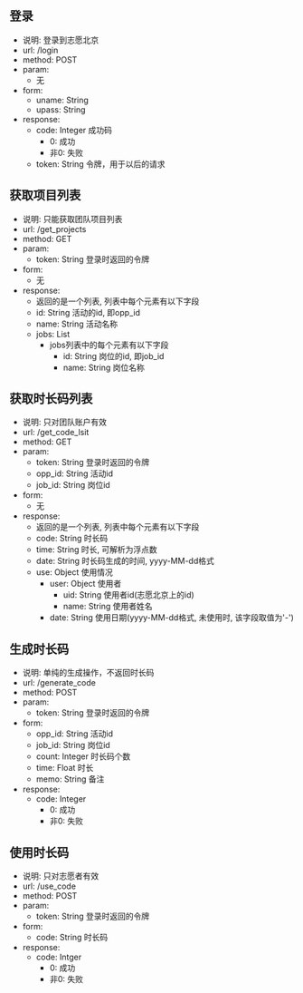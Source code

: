 ## 登录

- 说明: 登录到志愿北京
- url: /login
- method: POST
- param:
    - 无
- form:
    - uname: String
    - upass: String
- response:
    - code: Integer 成功码
        - 0: 成功
        - 非0: 失败
    - token: String 令牌，用于以后的请求

## 获取项目列表

- 说明: 只能获取团队项目列表
- url: /get_projects
- method: GET
- param:
    - token: String 登录时返回的令牌
- form:
    - 无
- response:
    - 返回的是一个列表, 列表中每个元素有以下字段
    - id: String 活动的id, 即opp_id
    - name: String 活动名称
    - jobs: List
        - jobs列表中的每个元素有以下字段
            - id: String 岗位的id, 即job_id
            - name: String 岗位名称
    
## 获取时长码列表

- 说明: 只对团队账户有效
- url: /get_code_lsit
- method: GET
- param:
    - token: String 登录时返回的令牌
    - opp_id: String 活动id
    - job_id: String 岗位id
- form:
    - 无
- response:
    - 返回的是一个列表, 列表中每个元素有以下字段
    - code: String 时长码
    - time: String 时长, 可解析为浮点数
    - date: String 时长码生成的时间, yyyy-MM-dd格式
    - use: Object 使用情况
        - user: Object 使用者
            - uid: String 使用者id(志愿北京上的id)
            - name: String 使用者姓名
        - date: String 使用日期(yyyy-MM-dd格式, 未使用时, 该字段取值为'-')

## 生成时长码

- 说明: 单纯的生成操作，不返回时长码
- url: /generate_code
- method: POST
- param:
    - token: String 登录时返回的令牌
- form:
    - opp_id: String 活动id
    - job_id: String 岗位id
    - count: Integer 时长码个数
    - time: Float 时长
    - memo: String 备注
- response:
    - code: Integer
        - 0: 成功
        - 非0: 失败

## 使用时长码

- 说明: 只对志愿者有效
- url: /use_code
- method: POST
- param:
    - token: String 登录时返回的令牌
- form:
    - code: String 时长码
- response:
    - code: Intger
        - 0: 成功
        - 非0: 失败
